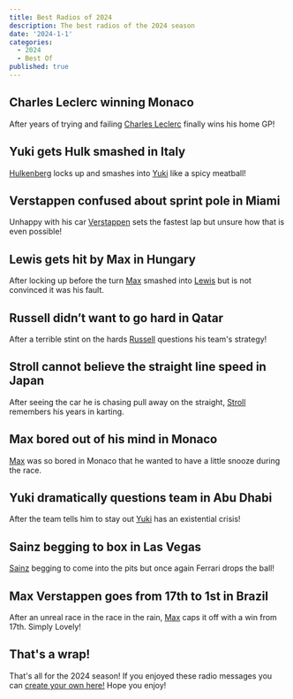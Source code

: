 ```yaml
---
title: Best Radios of 2024
description: The best radios of the 2024 season
date: '2024-1-1'
categories:
  - 2024
  - Best Of
published: true
---
```


<script>
  import ArticleRadioBox from "$lib/components/ArticleRadioBox.svelte";
  import { RadioBox, RadioBoxMessage} from "$lib/renderers/2022-2024";
  import { drivers } from "$lib/seasons/2024";

  const { charles_leclerc, yuki_tsunoda, max_verstappen, george_russell, lance_stroll, carlos_sainz } = drivers
</script>

## Charles Leclerc winning Monaco

After years of trying and failing [Charles Leclerc](/?d=charles_leclerc) finally wins his home GP!

<ArticleRadioBox>
  <RadioBox driver={charles_leclerc}>
    <RadioBoxMessage type="team" text="We won it! FINALLY!" />
    <RadioBoxMessage type="driver" text="YESSSSSS!!! YESSS! HA HA! YESSS! YES, YES, YES! AHHHHH! I need to cool down, but myself as well." />
    <RadioBoxMessage type="team" text="Yeah, don’t worry. We’ll think about that later… with some champagne." />
    <RadioBoxMessage type="driver" text="Tonight is going to be a big night." />
    <RadioBoxMessage type="team" text="We all stay here." />
    <RadioBoxMessage type="driver" text="You better! You better stay! I hope Jimmy’z is ready." />
  </RadioBox>
</ArticleRadioBox>

## Yuki gets Hulk smashed in Italy

[Hulkenberg](/?d=nico_hulkenberg) locks up and smashes into [Yuki](/?d=yuki_tsunoda) like a spicy meatball!

<ArticleRadioBox>
  <RadioBox driver={yuki_tsunoda}>
    <RadioBoxMessage type="driver" text="Yep. That guy just smashed into me. I have damage. Yeah… what a salami, honestly." />
  </RadioBox>
</ArticleRadioBox>

## Verstappen confused about sprint pole in Miami

Unhappy with his car [Verstappen](/?d=max_verstappen) sets the fastest lap but unsure how that is even possible!

<ArticleRadioBox>
  <RadioBox driver={max_verstappen}>
    <RadioBoxMessage type="team" text="OK, I think that’s it. That’s P1, Max." />
    <RadioBoxMessage type="driver" text="LOL. But what happened to the others? Mate, this was terrible. I mean, I’ll take it. But… yeah, ha!" />
  </RadioBox>
</ArticleRadioBox>

## Lewis gets hit by Max in Hungary

After locking up before the turn [Max](/?d=max_verstappen) smashed into [Lewis](/?d=lewis_hamilton) but is not convinced it was his fault.

<ArticleRadioBox>
  <RadioBox driver={max_verstappen}>
    <RadioBoxMessage type="driver" text="Yeah, he moved under braking!" />
    <RadioBoxMessage type="team" text="I’m not even gonna get into a radio fight with the other teams Max. We’ll let the stewards do their thing. It’s childish on the radio, childish." />
  </RadioBox>
</ArticleRadioBox>

## Russell didn’t want to go hard in Qatar

After a terrible stint on the hards [Russell](/?d=george_russell) questions his team's strategy!

<ArticleRadioBox>
  <RadioBox driver={george_russell}>
    <RadioBoxMessage type="driver" text="Why have we put hards on?! Why have we put the ****** hards back on?! They’re ******" />
  </RadioBox>
</ArticleRadioBox>

## Stroll cannot believe the straight line speed in Japan

After seeing the car he is chasing pull away on the straight, [Stroll](/?d=lance_stroll) remembers his years in karting.

<ArticleRadioBox>
  <RadioBox driver={lance_stroll}>
    <RadioBoxMessage type="driver" text="IT’S UNBELIEVABLE HOW BAD OUR SPEED IS ON THE STRAIGHT MAN… LIKE… IT’S A DIFFERENT CATEGORY!" />
  </RadioBox>
</ArticleRadioBox>

## Max bored out of his mind in Monaco

[Max](/?d=max_verstappen) was so bored in Monaco that he wanted to have a little snooze during the race.

<ArticleRadioBox>
  <RadioBox driver={max_verstappen}>
    <RadioBoxMessage type="driver" text="This is boring! Should have brought my pillow." />
  </RadioBox>
</ArticleRadioBox>

## Yuki dramatically questions team in Abu Dhabi

After the team tells him to stay out [Yuki](/?d=yuki_tsunoda) has an existential crisis!

<ArticleRadioBox>
  <RadioBox driver={yuki_tsunoda}>
    <RadioBoxMessage type="team" text="Stay out." />
    <RadioBoxMessage type="driver" text="Why?!" />
  </RadioBox>
</ArticleRadioBox>

## Sainz begging to box in Las Vegas

[Sainz](/?d=carlos_sainz) begging to come into the pits but once again Ferrari drops the ball!

<ArticleRadioBox>
  <RadioBox driver={carlos_sainz}>
    <RadioBoxMessage type="driver" text="Box me guys, box me! Yes? Hello?" />
    <RadioBoxMessage type="team" text="And box, Carlos box. Pit Confirm and box. Stay out, stay out, stay out!" />
    <RadioBoxMessage type="driver" text="What happened?" />
    <RadioBoxMessage type="team" text="We’re not ready" />
    <RadioBoxMessage type="driver" text="WAKE UP GUYS! COME ON!" />
  </RadioBox>
</ArticleRadioBox>

## Max Verstappen goes from 17th to 1st in Brazil

After an unreal race in the race in the rain, [Max](/?d=max_verstappen) caps it off with a win from 17th. Simply Lovely!

<ArticleRadioBox>
  <RadioBox driver={max_verstappen}>
    <RadioBoxMessage type="team" text="It’s been a long time coming mate, but boy was that worth the wait. You are the man." />
    <RadioBoxMessage type="driver" text="OOOHHH YESSS!!! HA HA! What an unbelievable race guys! You know what that is? Simply lovely! I’ll tell you that!" />
  </RadioBox>
</ArticleRadioBox>

## That's a wrap!

That's all for the 2024 season! If you enjoyed these radio messages you can [create your own here!](/) Hope you enjoy!
